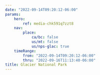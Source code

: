 ```yaml
---
date: "2022-09-14T09:20:12-06:00"
params:
    hero:
        ref: media-chk591q7zzt8
    nav:
        place:
            ca/bc: false
            us/mt: false
            us/nps-glac: true
    timeRange:
        from: "2022-09-14T09:20:12-06:00"
        thru: "2022-09-16T11:13:40-06:00"
title: Glacier National Park
---
```

